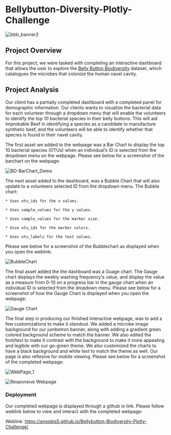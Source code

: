 # Bellybutton-Diversity-Plotly-Challenge

![bbb_banner2](https://user-images.githubusercontent.com/84881187/131230862-49ad8fbe-8518-4b92-8d75-b1192ad4cd46.jpg)


## Project Overview

For this project, we were tasked with completing an interactive dashboard that allows the user to explore the [Belly Button Biodiversity](http://robdunnlab.com/projects/belly-button-biodiversity/) dataset, which catalogues the microbes that colonize the human navel cavity.

## Project Analysis

Our client has a partially completed dashboard with a completed panel for demographic information. Our clients wants to visualize the bacterial data for each volunteer through a dropdown menu that will enable the volunteers to identify the top 10 bacterial species in their belly buttons. This will aid Improbable Beef in identifying a species as a candidate to manufacture synthetic beef, and the volunteers will be able to identify whether that species is found in their navel cavity. 


The first asset we added to the webpage was a Bar Chart to display the top 10 bacterial species (OTUs) when an individual’s ID is selected from the dropdown menu on the webpage. Please see below for a screenshot of the barchart on the webpage:

![BD-BarChart_Demo](https://user-images.githubusercontent.com/84881187/131232069-de407305-9cbf-45ae-b38f-64ace8b4d3a7.PNG)


The next asset added to the dashboard, was a Bubble Chart that will also update to a volunteers selected ID from the dropdown menu. The Bubble chart:
  
    * Uses otu_ids for the x values.

    * Uses sample_values for the y values.

    * Uses sample_values for the marker size.

    * Usse otu_ids for the marker colors.

    * Uses otu_labels for the text values.
    
 
Please see below for a screenshot of the Bubblechart as displayed when you open the weblink:

![BubbleChart](https://user-images.githubusercontent.com/84881187/131232250-48343c93-a3df-42ad-8081-887ac6278bdb.PNG)


The final asset added the the dashboard was a Guage chart. The Gauge chart displays the weekly washing frequency's value, and display the value as a measure from 0-10 on a progress bar in the gauge chart when an individual ID is selected from the dropdown menu. Please see below for a screenshot of how the Gauge Chart is displayed when you open the webpage:

![Gauge Chart](https://user-images.githubusercontent.com/84881187/131232309-93df6e18-abb0-4da1-8af6-f3324c68979f.PNG)


The final step in producing our finished interactive webpage, was to add a few customizations to make it standout. We added a microbe image background for our jumbotron banner, along with adding a gradient green colored background scheme to match the banner. We also edited the font/text to make it contrast with the background to make it more appealing and legibile with our go-green theme. We also customized the charts to have a black background and white text to match the theme as well. Our page is also reflesive for mobile viewing. Please see below for a screenshot of the completed webpage:

![WebPage_1](https://user-images.githubusercontent.com/84881187/131232887-d53e5cb3-a568-4ef3-b706-17f22f0163b2.PNG)




![Responsive Webpage](https://user-images.githubusercontent.com/84881187/131232888-563e9889-2501-4995-8189-50aa60e2a89d.PNG)


### Deployment

Our completed webpage is displayed through a github io link. Please follow weblink below to view and interact with the completed webpage:


Weblink: https://anoobis5.github.io/Bellybutton-Biodiversity-Plotly-Challenge/
